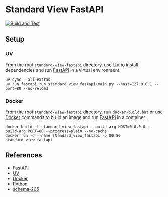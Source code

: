 # Standard View FastAPI

[![Build and Test](https://github.com/bigladder/standard-view-fastapi/actions/workflows/build-and-test.yaml/badge.svg)](https://github.com/bigladder/standard-view-fastapi/actions/workflows/build-and-test.yaml)

## Setup

### UV

From the root `standard-view-fastapi` directory, use [UV] to install dependencies and run [FastAPI] in a virtual environment.
```
uv sync --all-extras
uv run fastapi run standard_view_fastapi\main.py --host=127.0.0.1 --port=80 --no-reload
```

### Docker

From the root `standard-view-fastapi` directory, run `docker-build.bat` or use [Docker] commands to build an image and run [FastAPI] in a container.
```
docker build -t standard_view_fastapi --build-arg HOST=0.0.0.0 --build-arg PORT=80 --progress=plain --no-cache .
docker run -d --name standard_view_fastapi -p 80:80 standard_view_fastapi
```

## References

- [FastAPI]
- [UV]
- [Docker]
- [Python]
- [schema-205]

[FastAPI]: https://fastapi.tiangolo.com/#example
[UV]: https://docs.astral.sh/uv/#installation
[Docker]: https://www.docker.com/products/docker-desktop/
[Python]: https://www.python.org/downloads/
[schema-205]: https://github.com/open205/schema-205/
